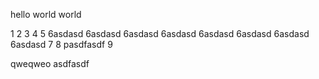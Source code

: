 hello world world

1
2
3
4
5
6asdasd
6asdasd
6asdasd
6asdasd
6asdasd
6asdasd
6asdasd
6asdasd
7
8
pasdfasdf
9

qweqweo
asdfasdf
